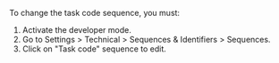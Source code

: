 To change the task code sequence, you must:

1.  Activate the developer mode.
2.  Go to Settings \> Technical \> Sequences & Identifiers \> Sequences.
3.  Click on "Task code" sequence to edit.
